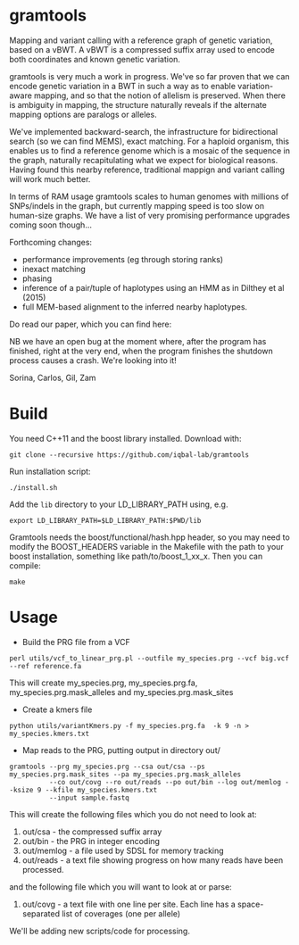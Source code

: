 # gramtools

Mapping and variant calling with a reference graph of genetic variation, based on a vBWT.
A vBWT is a compressed suffix array used to encode both coordinates and known 
genetic variation.

gramtools is very much a work in progress. We've so far proven that we can encode
genetic variation in a BWT in such a way as to enable variation-aware mapping, and so
that the notion of allelism is preserved. When there is ambiguity in mapping, the structure
naturally reveals if the alternate mapping options are paralogs or alleles.

We've implemented backward-search, the infrastructure for bidirectional search (so we can find MEMS),
exact matching. For a haploid organism, this enables us to find a reference genome which is a mosaic
of the sequence in the graph, naturally recapitulating what we expect for biological reasons. Having found 
this nearby reference, traditional mappign and variant calling will work much better.

In terms of RAM usage gramtools scales to human genomes with millions of SNPs/indels in the graph, but
currently mapping speed is too slow on human-size graphs. We have a list of very promising performance
upgrades coming soon though...

Forthcoming changes:
 - performance improvements (eg through storing ranks)
 - inexact matching
 - phasing
 - inference of a pair/tuple of haplotypes using an HMM as in Dilthey et al (2015)
 - full MEM-based alignment to the inferred nearby haplotypes.

Do read our paper, which you can find here: 

NB we have an open bug at the moment where, after the program has finished, right at the very end, 
when the program finishes the shutdown process causes a crash. We're looking into it!

Sorina, Carlos, Gil, Zam

# Build
You need C++11 and the boost library installed. Download with:

```
git clone --recursive https://github.com/iqbal-lab/gramtools
```

Run installation script:

```
./install.sh
```

Add the ``lib`` directory to your LD_LIBRARY_PATH using, e.g.

```
export LD_LIBRARY_PATH=$LD_LIBRARY_PATH:$PWD/lib
```

Gramtools needs the boost/functional/hash.hpp header, so you may need to modify
the BOOST_HEADERS variable in the Makefile with the path to your boost
installation, something like path/to/boost_1_xx_x. Then you can compile:

```
make
```

# Usage

* Build the PRG file from a VCF
```
perl utils/vcf_to_linear_prg.pl --outfile my_species.prg --vcf big.vcf --ref reference.fa
```
This will create my_species.prg, my_species.prg.fa, my_species.prg.mask_alleles and my_species.prg.mask_sites

* Create a kmers file

```
python utils/variantKmers.py -f my_species.prg.fa  -k 9 -n > my_species.kmers.txt
```

* Map reads to the PRG, putting output in directory out/

```
gramtools --prg my_species.prg --csa out/csa --ps my_species.prg.mask_sites --pa my_species.prg.mask_alleles
          --co out/covg --ro out/reads --po out/bin --log out/memlog --ksize 9 --kfile my_species.kmers.txt 
          --input sample.fastq
```




This will create the following files which you do not need to look at:

1. out/csa - the compressed suffix array
2. out/bin - the PRG in integer encoding
3. out/memlog - a file used by SDSL for memory tracking
4. out/reads - a text file showing progress on how many reads have been processed.

and the following file which you will want to look at or parse:

1. out/covg - a text file with one line per site. Each line has a space-separated list of coverages (one per allele)


We'll be adding new scripts/code for processing.





